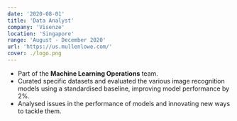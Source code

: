 ```yaml
---
date: '2020-08-01'
title: 'Data Analyst'
company: 'Visenze'
location: 'Singapore'
range: 'August - December 2020'
url: 'https://us.mullenlowe.com/'
cover: ./logo.png
---
```

- Part of the **Machine Learning Operations** team.
- Curated specific datasets and evaluated the various image recognition models using a standardised baseline, improving model performance by 2%.
- Analysed issues in the performance of models and innovating new ways to tackle them.


